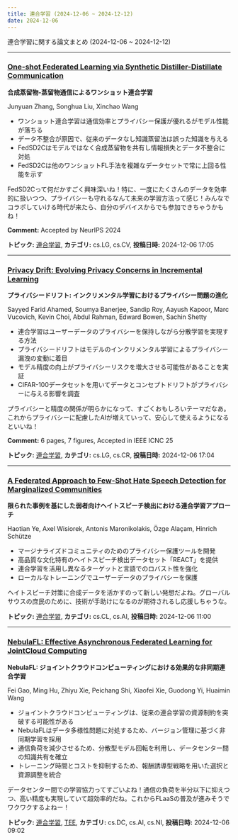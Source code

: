 ```yaml
---
title: 連合学習 (2024-12-06 ~ 2024-12-12)
date: 2024-12-06
---
```


連合学習に関する論文まとめ (2024-12-06 ~ 2024-12-12)


- - -

### [One-shot Federated Learning via Synthetic Distiller-Distillate Communication](http://arxiv.org/abs/2412.05186)

**合成蒸留物-蒸留物通信によるワンショット連合学習**

Junyuan Zhang, Songhua Liu, Xinchao Wang

- ワンショット連合学習は通信効率とプライバシー保護が優れるがモデル性能が落ちる
- データ不整合が原因で、従来のデータなし知識蒸留法は誤った知識を与える
- FedSD2Cはモデルではなく合成蒸留物を共有し情報損失とデータ不整合に対処
- FedSD2Cは他のワンショットFL手法を複雑なデータセットで常に上回る性能を示す

FedSD2Cって何だかすごく興味深いね！特に、一度にたくさんのデータを効率的に扱いつつ、プライバシーも守れるなんて未来の学習方法って感じ！みんなでコラボしていける時代が来たら、自分のデバイスからでも参加できちゃうかもね！

**Comment:** Accepted by NeurIPS 2024

**トピック:** [連合学習](../../fl), **カテゴリ:** cs.LG, cs.CV, **投稿日時:** 2024-12-06 17:05


- - -

### [Privacy Drift: Evolving Privacy Concerns in Incremental Learning](http://arxiv.org/abs/2412.05183)

**プライバシードリフト: インクリメンタル学習におけるプライバシー問題の進化**

Sayyed Farid Ahamed, Soumya Banerjee, Sandip Roy, Aayush Kapoor, Marc Vucovich, Kevin Choi, Abdul Rahman, Edward Bowen, Sachin Shetty

- 連合学習はユーザーデータのプライバシーを保持しながら分散学習を実現する方法
- プライバシードリフトはモデルのインクリメンタル学習によるプライバシー漏洩の変動に着目
- モデル精度の向上がプライバシーリスクを増大させる可能性があることを実証
- CIFAR-100データセットを用いてデータとコンセプトドリフトがプライバシーに与える影響を調査

プライバシーと精度の関係が明らかになって、すごくおもしろいテーマだなあ。これからプライバシーに配慮したAIが増えていって、安心して使えるようになるといいね！

**Comment:** 6 pages, 7 figures, Accepted in IEEE ICNC 25

**トピック:** [連合学習](../../fl), **カテゴリ:** cs.LG, cs.CR, **投稿日時:** 2024-12-06 17:04


- - -

### [A Federated Approach to Few-Shot Hate Speech Detection for Marginalized Communities](http://arxiv.org/abs/2412.04942)

**限られた事例を基にした弱者向けヘイトスピーチ検出における連合学習アプローチ**

Haotian Ye, Axel Wisiorek, Antonis Maronikolakis, Özge Alaçam, Hinrich Schütze

- マージナライズドコミュニティのためのプライバシー保護ツールを開発
- 高品質な文化特有のヘイトスピーチ検出データセット「REACT」を提供
- 連合学習を活用し異なるターゲットと言語でのロバスト性を強化
- ローカルなトレーニングでユーザーデータのプライバシーを保護

ヘイトスピーチ対策に合成データを活かすのって新しい発想だよね。グローバルサウスの庶民のために、技術が手助けになるのが期待されるし応援しちゃうな。



**トピック:** [連合学習](../../fl), **カテゴリ:** cs.CL, cs.AI, **投稿日時:** 2024-12-06 11:00


- - -

### [NebulaFL: Effective Asynchronous Federated Learning for JointCloud Computing](http://arxiv.org/abs/2412.04868)

**NebulaFL: ジョイントクラウドコンピューティングにおける効果的な非同期連合学習**

Fei Gao, Ming Hu, Zhiyu Xie, Peichang Shi, Xiaofei Xie, Guodong Yi, Huaimin Wang

- ジョイントクラウドコンピューティングは、従来の連合学習の資源制約を突破する可能性がある
- NebulaFLはデータ多様性問題に対処するため、バージョン管理に基づく非同期学習を採用
- 通信負荷を減少させるため、分散型モデル回転を利用し、データセンター間の知識共有を確立
- トレーニング時間とコストを抑制するため、報酬誘導型戦略を用いた選択と資源調整を統合

データセンター間での学習協力ってすごいよね！通信の負荷を半分以下に抑えつつ、高い精度も実現していて超効率的だね。これからFLaaSの普及が進みそうでワクワクするよねー！



**トピック:** [連合学習](../../fl), [TEE](../../tee), **カテゴリ:** cs.DC, cs.AI, cs.NI, **投稿日時:** 2024-12-06 09:02
